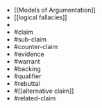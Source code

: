 - [[Models of Argumentation]]
- [[logical fallacies]]
-
- #claim
- #sub-claim
- #counter-claim
- #evidence
- #warrant
- #backing
- #qualifier
- #rebuttal
- #[[alternative claim]]
- #related-claim